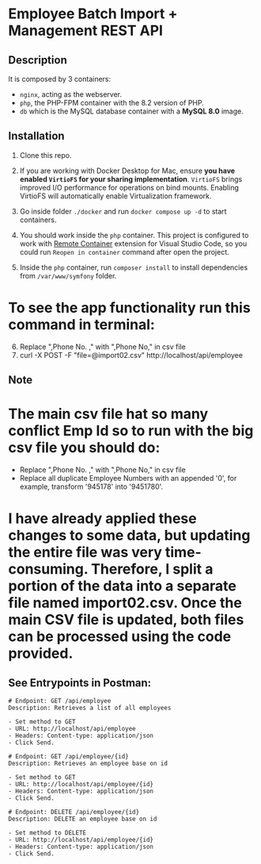 # Employee Batch Import + Management REST API

## Description

It is composed by 3 containers:

- `nginx`, acting as the webserver.
- `php`, the PHP-FPM container with the 8.2 version of PHP.
- `db` which is the MySQL database container with a **MySQL 8.0** image.

## Installation

1. Clone this repo.

2. If you are working with Docker Desktop for Mac, ensure **you have enabled `VirtioFS` for your sharing implementation**. `VirtioFS` brings improved I/O performance for operations on bind mounts. Enabling VirtioFS will automatically enable Virtualization framework.

3. Go inside folder `./docker` and run `docker compose up -d` to start containers.

4. You should work inside the `php` container. This project is configured to work with [Remote Container](https://marketplace.visualstudio.com/items?itemName=ms-vscode-remote.remote-containers) extension for Visual Studio Code, so you could run `Reopen in container` command after open the project.

5. Inside the `php` container, run `composer install` to install dependencies from `/var/www/symfony` folder.


# To see the app functionality run this command in terminal:
6. Replace ",Phone No. ," with ",Phone No," in csv file
7. curl -X POST -F "file=@import02.csv" http://localhost/api/employee


## Note
# The main csv file hat so many conflict Emp Id so to run with the big csv file you should do:
 - Replace ",Phone No. ," with ",Phone No," in csv file
 - Replace all duplicate Employee Numbers with an appended '0', for example, transform '945178' into '9451780'.
  
# I have already applied these changes to some data, but updating the entire file was very time-consuming. Therefore, I split a portion of the data into a separate file named import02.csv. Once the main CSV file is updated, both files can be processed using the code provided.

## See Entrypoints in Postman:

    # Endpoint: GET /api/employee
    Description: Retrieves a list of all employees

    - Set method to GET
    - URL: http://localhost/api/employee
    - Headers: Content-type: application/json
    - Click Send.

    # Endpoint: GET /api/employee/{id}
    Description: Retrieves an employee base on id

    - Set method to GET
    - URL: http://localhost/api/employee/{id}
    - Headers: Content-type: application/json
    - Click Send.
 
    # Endpoint: DELETE /api/employee/{id}
    Description: DELETE an employee base on id

    - Set method to DELETE
    - URL: http://localhost/api/employee/{id}
    - Headers: Content-type: application/json
    - Click Send.
